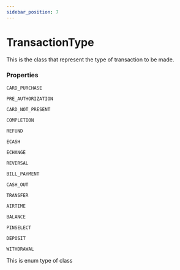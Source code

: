 ```yaml
---
sidebar_position: 7
---
```


# TransactionType

This is the class that represent the type of transaction to be made.

### Properties

`CARD_PURCHASE`

`PRE_AUTHORIZATION`

`CARD_NOT_PRESENT`

`COMPLETION`

`REFUND`

`ECASH`

`ECHANGE`

`REVERSAL`


`BILL_PAYMENT`

`CASH_OUT`

`TRANSFER`

`AIRTIME`

`BALANCE`

 `PINSELECT`
 
 `DEPOSIT`
 
 `WITHDRAWAL`

This is enum type of class



